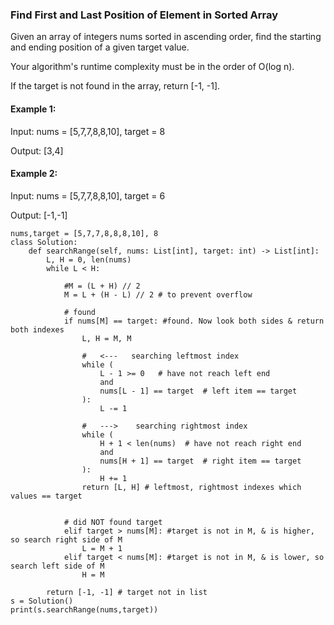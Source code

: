 
### Find First and Last Position of Element in Sorted Array   
Given an array of integers nums sorted in ascending order, find the starting and ending position of a given target value.

Your algorithm's runtime complexity must be in the order of O(log n).

If the target is not found in the array, return [-1, -1].

#### Example 1:

Input: nums = [5,7,7,8,8,10], target = 8   

Output: [3,4]

#### Example 2:

Input: nums = [5,7,7,8,8,10], target = 6   

Output: [-1,-1]

```
nums,target = [5,7,7,8,8,8,10], 8
class Solution:
    def searchRange(self, nums: List[int], target: int) -> List[int]:
        L, H = 0, len(nums)       
        while L < H:
            
            #M = (L + H) // 2 
            M = L + (H - L) // 2 # to prevent overflow
            
            # found
            if nums[M] == target: #found. Now look both sides & return both indexes
                L, H = M, M
                
                #   <---   searching leftmost index
                while (
                    L - 1 >= 0   # have not reach left end
                    and 
                    nums[L - 1] == target  # left item == target
                ):
                    L -= 1
                
                #   --->    searching rightmost index
                while (
                    H + 1 < len(nums)  # have not reach right end
                    and 
                    nums[H + 1] == target  # right item == target
                ):
                    H += 1
                return [L, H] # leftmost, rightmost indexes which values == target
            
            
            # did NOT found target
            elif target > nums[M]: #target is not in M, & is higher, so search right side of M
                L = M + 1
            elif target < nums[M]: #target is not in M, & is lower, so search left side of M
                H = M        
                
        return [-1, -1] # target not in list
s = Solution()
print(s.searchRange(nums,target))

```   


